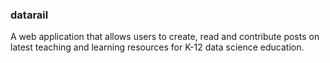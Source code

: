 ### datarail

A web application that allows users to create, read and contribute posts on latest teaching and learning resources for K-12 data science education.